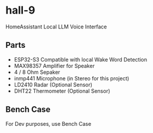 # hall-9
HomeAssistant Local LLM Voice Interface

## Parts 
- ESP32-S3 Compatible with local Wake Word Detection
- MAX98357 Amplifier for Speaker
- 4 / 8 Ohm Sepaker
- inmp441 Microphone (in Stereo for this project)
- LD2410 Radar (Optional Sensor)
- DHT22 Thermometer (Optional Sensor)

## Bench Case
For Dev purposes, use Bench Case 
